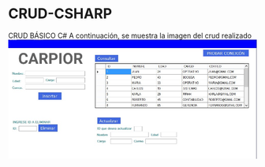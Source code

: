 # CRUD-CSHARP
CRUD BÁSICO C#
A continuación, se muestra la imagen del crud realizado
![](https://raw.githubusercontent.com/carpiordaniel/CRUD-C-/main/crud.jpg)
